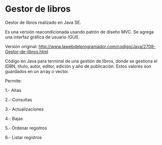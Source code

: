 # Gestor de libros
Gestor de libros realizado en Java SE.

Es una versión reacondicionada usando patrón de diseño MVC. Se agrega una interfaz gráfica de usuario (GUI).

Versión original: http://www.lawebdelprogramador.com/codigo/Java/2708-Gestor-de-libros.html

Código en Java para terminal de una gestión de libros, donde se gestiona el IDBN, titulo, autor, editor, edición y año de publicación.
Estos valores son guardados en un array o vector.

Permite:

1.- Altas

2.- Consultas

3.- Actualizaciones

4.- Bajas

5.- Ordenar registros

6.- Listar registros
